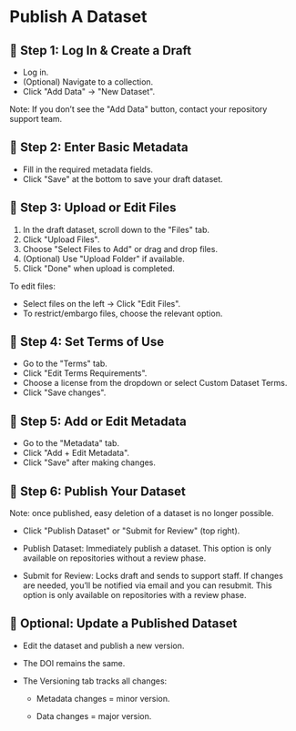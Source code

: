 # Publish A Dataset

## 🔐 Step 1: Log In & Create a Draft

- Log in.
- (Optional) Navigate to a collection.
- Click "Add Data" → "New Dataset".

Note: If you don’t see the "Add Data" button, contact your repository support team.

## 📝 Step 2: Enter Basic Metadata

- Fill in the required metadata fields.
- Click "Save" at the bottom to save your draft dataset.

## 📁 Step 3: Upload or Edit Files

1. In the draft dataset, scroll down to the "Files" tab.
1. Click "Upload Files".
1. Choose "Select Files to Add" or drag and drop files.
1. (Optional) Use "Upload Folder" if available.
1. Click "Done" when upload is completed.

To edit files:

- Select files on the left → Click "Edit Files".
- To restrict/embargo files, choose the relevant option.

## 📜 Step 4: Set Terms of Use

- Go to the "Terms" tab.
- Click "Edit Terms Requirements".
- Choose a license from the dropdown or select Custom Dataset Terms.
- Click "Save changes".

## 🧾 Step 5: Add or Edit Metadata

- Go to the "Metadata" tab.
- Click "Add + Edit Metadata".
- Click "Save" after making changes.

## 🚀 Step 6: Publish Your Dataset

Note: once published, easy deletion of a dataset is no longer possible.

- Click "Publish Dataset" or "Submit for Review" (top right).

 - Publish Dataset: Immediately publish a dataset. This option is only available on repositories without a review phase.

 - Submit for Review: Locks draft and sends to support staff. If changes are needed, you’ll be notified via email and you can resubmit. This option is only available on repositories with a review phase.

## 🔄 Optional: Update a Published Dataset

- Edit the dataset and publish a new version.
- The DOI remains the same.
- The Versioning tab tracks all changes:

  - Metadata changes = minor version.

  - Data changes = major version.
